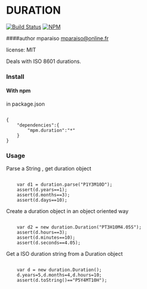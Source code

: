 DURATION
========
[![Build Status](https://travis-ci.org/Mparaiso/mpm.duration.png?branch=master)](https://travis-ci.org/Mparaiso/mpm.duration)
[![NPM](https://nodei.co/npm/mpm.duration.png?downloads=true)](https://nodei.co/npm/mpm.duration/)

####author mparaiso <mparaiso@online.fr>

license: MIT

Deals with ISO 8601 durations.

<h3>Install</h3>
<h4>With npm</h4>
in package.json
<pre><code>
{
	"dependencies":{
		"mpm.duration":"*"
	}
}
</code></pre>

<h3>Usage</h3>

<p>Parse a String , get duration object</p>
<pre><code>
	var d1 = duration.parse("P1Y3M10D");
	assert(d.years==1);
	assert(d.months==3);
	assert(d.days==10);
</code></pre>
<p>Create a duration object in an object oriented way</p>
<pre><code>
	var d2 = new duration.Duration("PT3H10M4.05S");
	assert(d.hours==3);
	assert(d.minutes==10);
	assert(d.seconds==4.05);
</code></pre>
<p>Get a ISO duration string from a Duration object</p>
<pre><code>
	var d = new duration.Duration();
	d.years=5,d.months=4,d.hours=10;
	assert(d.toString()=="P5Y4MT10H");
</code></pre>